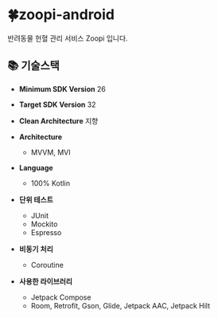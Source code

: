 # 🍀zoopi-android
반려동물 헌혈 관리 서비스 Zoopi 입니다.

## 📚  기술스택

- **Minimum SDK Version** 26

- **Target SDK Version** 32

- **Clean Architecture**  지향

- **Architecture**
    - MVVM, MVI

-   **Language**
    - 100% Kotlin

-   **단위 테스트**
    - JUnit
    - Mockito
    - Espresso

-   **비동기 처리**
    - Coroutine

-   **사용한 라이브러리**
    - Jetpack Compose
    - Room, Retrofit, Gson, Glide, Jetpack AAC, Jetpack Hilt
